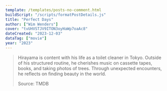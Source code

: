 ```yaml
---
template: /templates/posts-no-comment.html
buildScript: "/scripts/formatPostDetails.js"
title: "Perfect Days"
author: ["Wim Wenders"]
cover: "tvUHVSTJV9ITON3oyHaWp7oaAc8"
dateCreated: "2023-12-03"
dataTag: ["movie"]
year: "2023"
---
```


> Hirayama is content with his life as a toilet cleaner in Tokyo. Outside of his structured routine, he cherishes music on cassette tapes, books, and taking photos of trees. Through unexpected encounters, he reflects on finding beauty in the world.
>
> Source: TMDB
